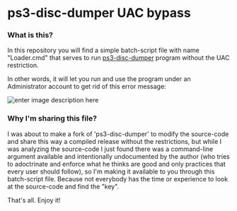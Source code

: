# ps3-disc-dumper UAC bypass

### What is this?

In this repository you will find a simple batch-script file with name "Loader.cmd" that serves to run [ps3-disc-dumper](https://github.com/13xforever/ps3-disc-dumper) program without the UAC restriction.

In other words, it will let you run and use the program under an Administrator account to get rid of this error message:

![enter image description here](https://i.imgur.com/EbMhOLQ.png)

### Why I'm sharing this file?

I was about to make a fork of 'ps3-disc-dumper' to modify the source-code and share this way a compiled release without the restrictions, but while I was analyzing the source-code I just found there was a command-line argument available and intentionally undocumented by the author (who tries to adoctrinate and enforce what he thinks are good and only practices that every user should follow), so I'm making it available to you through this batch-script file. Because not everybody has the time or experience to look at the source-code and find the "key".

That's all. Enjoy it!